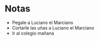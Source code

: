 # Notas

* Pegale a Luciano el Marciano
* Cortarle las uñas a Luciano el Marciano
* Ir al colegio mañana
